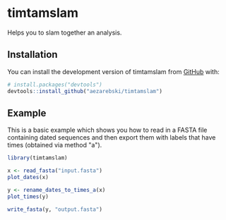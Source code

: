 
# timtamslam

<!-- badges: start -->
<!-- badges: end -->

Helps you to slam together an analysis.

## Installation

You can install the development version of timtamslam from
[GitHub](https://github.com/) with:

``` r
# install.packages("devtools")
devtools::install_github("aezarebski/timtamslam")
```

## Example

This is a basic example which shows you how to read in a FASTA file
containing dated sequences and then export them with labels that have
times (obtained via method "a").

``` r
library(timtamslam)

x <- read_fasta("input.fasta")
plot_dates(x)

y <- rename_dates_to_times_a(x)
plot_times(y)

write_fasta(y, "output.fasta")
```
